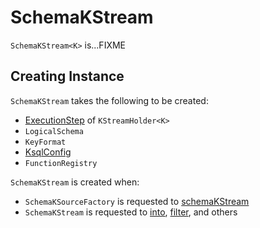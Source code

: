 # SchemaKStream

`SchemaKStream<K>` is...FIXME

## Creating Instance

`SchemaKStream` takes the following to be created:

* <span id="sourceStep"> [ExecutionStep](ExecutionStep.md) of `KStreamHolder<K>`
* <span id="schema"> `LogicalSchema`
* <span id="keyFormat"> `KeyFormat`
* <span id="ksqlConfig"> [KsqlConfig](KsqlConfig.md)
* <span id="functionRegistry"> `FunctionRegistry`

`SchemaKStream` is created when:

* `SchemaKSourceFactory` is requested to [schemaKStream](SchemaKSourceFactory.md#schemaKStream)
* `SchemaKStream` is requested to [into](#into), [filter](#filter), and others
